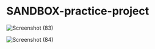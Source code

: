 # SANDBOX-practice-project
![Screenshot (83)](https://user-images.githubusercontent.com/97380236/179220549-eec4a7f2-66b0-45aa-97f4-e9b5ef3e4f63.png)

![Screenshot (84)](https://user-images.githubusercontent.com/97380236/179220803-896afcf3-0ec0-4268-a14a-0fc1f9683f33.png)
